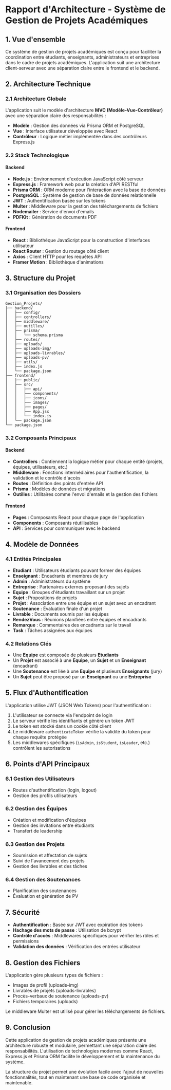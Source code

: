 # Rapport d'Architecture - Système de Gestion de Projets Académiques

## 1. Vue d'ensemble

Ce système de gestion de projets académiques est conçu pour faciliter la coordination entre étudiants, enseignants, administrateurs et entreprises dans le cadre de projets académiques. L'application suit une architecture client-serveur avec une séparation claire entre le frontend et le backend.

## 2. Architecture Technique

### 2.1 Architecture Globale

L'application suit le modèle d'architecture **MVC (Modèle-Vue-Contrôleur)** avec une séparation claire des responsabilités :

- **Modèle** : Gestion des données via Prisma ORM et PostgreSQL
- **Vue** : Interface utilisateur développée avec React
- **Contrôleur** : Logique métier implémentée dans des contrôleurs Express.js

### 2.2 Stack Technologique

#### Backend
- **Node.js** : Environnement d'exécution JavaScript côté serveur
- **Express.js** : Framework web pour la création d'API RESTful
- **Prisma ORM** : ORM moderne pour l'interaction avec la base de données
- **PostgreSQL** : Système de gestion de base de données relationnelle
- **JWT** : Authentification basée sur les tokens
- **Multer** : Middleware pour la gestion des téléchargements de fichiers
- **Nodemailer** : Service d'envoi d'emails
- **PDFKit** : Génération de documents PDF

#### Frontend
- **React** : Bibliothèque JavaScript pour la construction d'interfaces utilisateur
- **React Router** : Gestion du routage côté client
- **Axios** : Client HTTP pour les requêtes API
- **Framer Motion** : Bibliothèque d'animations

## 3. Structure du Projet

### 3.1 Organisation des Dossiers

```
Gestion_Projets/
├── backend/
│   ├── config/
│   ├── controllers/
│   ├── middleware/
│   ├── outilles/
│   ├── prisma/
│   │   └── schema.prisma
│   ├── routes/
│   ├── uploads/
│   ├── uploads-img/
│   ├── uploads-livrables/
│   ├── uploads-pv/
│   ├── utils/
│   ├── index.js
│   └── package.json
├── frontend/
│   ├── public/
│   ├── src/
│   │   ├── api/
│   │   ├── components/
│   │   ├── icons/
│   │   ├── images/
│   │   ├── pages/
│   │   ├── App.jsx
│   │   └── index.js
│   └── package.json
└── package.json
```

### 3.2 Composants Principaux

#### Backend

- **Controllers** : Contiennent la logique métier pour chaque entité (projets, équipes, utilisateurs, etc.)
- **Middleware** : Fonctions intermédiaires pour l'authentification, la validation et le contrôle d'accès
- **Routes** : Définition des points d'entrée API
- **Prisma** : Modèles de données et migrations
- **Outilles** : Utilitaires comme l'envoi d'emails et la gestion des fichiers

#### Frontend

- **Pages** : Composants React pour chaque page de l'application
- **Components** : Composants réutilisables
- **API** : Services pour communiquer avec le backend

## 4. Modèle de Données

### 4.1 Entités Principales

- **Etudiant** : Utilisateurs étudiants pouvant former des équipes
- **Enseignant** : Encadrants et membres de jury
- **Admin** : Administrateurs du système
- **Entreprise** : Partenaires externes proposant des sujets
- **Equipe** : Groupes d'étudiants travaillant sur un projet
- **Sujet** : Propositions de projets
- **Projet** : Association entre une équipe et un sujet avec un encadrant
- **Soutenance** : Évaluation finale d'un projet
- **Livrable** : Documents soumis par les équipes
- **RendezVous** : Réunions planifiées entre équipes et encadrants
- **Remarque** : Commentaires des encadrants sur le travail
- **Task** : Tâches assignées aux équipes

### 4.2 Relations Clés

- Une **Equipe** est composée de plusieurs **Etudiants**
- Un **Projet** est associé à une **Equipe**, un **Sujet** et un **Enseignant** (encadrant)
- Une **Soutenance** est liée à une **Equipe** et plusieurs **Enseignants** (jury)
- Un **Sujet** peut être proposé par un **Enseignant** ou une **Entreprise**

## 5. Flux d'Authentification

L'application utilise JWT (JSON Web Tokens) pour l'authentification :

1. L'utilisateur se connecte via l'endpoint de login
2. Le serveur vérifie les identifiants et génère un token JWT
3. Le token est stocké dans un cookie côté client
4. Le middleware `authenticateToken` vérifie la validité du token pour chaque requête protégée
5. Les middlewares spécifiques (`isAdmin`, `isStudent`, `isLeader`, etc.) contrôlent les autorisations

## 6. Points d'API Principaux

### 6.1 Gestion des Utilisateurs
- Routes d'authentification (login, logout)
- Gestion des profils utilisateurs

### 6.2 Gestion des Équipes
- Création et modification d'équipes
- Gestion des invitations entre étudiants
- Transfert de leadership

### 6.3 Gestion des Projets
- Soumission et affectation de sujets
- Suivi de l'avancement des projets
- Gestion des livrables et des tâches

### 6.4 Gestion des Soutenances
- Planification des soutenances
- Évaluation et génération de PV

## 7. Sécurité

- **Authentification** : Basée sur JWT avec expiration des tokens
- **Hachage des mots de passe** : Utilisation de bcrypt
- **Contrôle d'accès** : Middlewares spécifiques pour vérifier les rôles et permissions
- **Validation des données** : Vérification des entrées utilisateur

## 8. Gestion des Fichiers

L'application gère plusieurs types de fichiers :
- Images de profil (uploads-img)
- Livrables de projets (uploads-livrables)
- Procès-verbaux de soutenance (uploads-pv)
- Fichiers temporaires (uploads)

Le middleware Multer est utilisé pour gérer les téléchargements de fichiers.

## 9. Conclusion

Cette application de gestion de projets académiques présente une architecture robuste et modulaire, permettant une séparation claire des responsabilités. L'utilisation de technologies modernes comme React, Express.js et Prisma ORM facilite le développement et la maintenance du système.

La structure du projet permet une évolution facile avec l'ajout de nouvelles fonctionnalités, tout en maintenant une base de code organisée et maintenable.